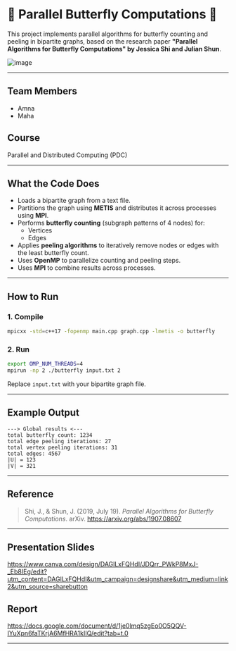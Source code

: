 # 🦋 Parallel Butterfly Computations 🦋 

This project implements parallel algorithms for butterfly counting and peeling in bipartite graphs, based on the research paper **"Parallel Algorithms for Butterfly Computations" by Jessica Shi and Julian Shun**.

![image](https://github.com/user-attachments/assets/366436ff-2a01-464b-afa2-db7f842c18ba)

---

## Team Members
- Amna  
- Maha

## Course
Parallel and Distributed Computing (PDC)

---

## What the Code Does

- Loads a bipartite graph from a text file.
- Partitions the graph using **METIS** and distributes it across processes using **MPI**.
- Performs **butterfly counting** (subgraph patterns of 4 nodes) for:
  - Vertices
  - Edges
- Applies **peeling algorithms** to iteratively remove nodes or edges with the least butterfly count.
- Uses **OpenMP** to parallelize counting and peeling steps.
- Uses **MPI** to combine results across processes.

---

## How to Run

### 1. Compile
```bash
mpicxx -std=c++17 -fopenmp main.cpp graph.cpp -lmetis -o butterfly
```

### 2. Run
```bash
export OMP_NUM_THREADS=4
mpirun -np 2 ./butterfly input.txt 2
```

Replace `input.txt` with your bipartite graph file.

---

## Example Output
```text
---> Global results <---
total butterfly count: 1234
total edge peeling iterations: 27
total vertex peeling iterations: 31
total edges: 4567
|U| = 123
|V| = 321
```

---

## Reference
> Shi, J., & Shun, J. (2019, July 19). *Parallel Algorithms for Butterfly Computations*. arXiv. https://arxiv.org/abs/1907.08607

---

## Presentation Slides

https://www.canva.com/design/DAGlLxFQHdI/JDQrr_PWkP8MxJ-_Eb8IEg/edit?utm_content=DAGlLxFQHdI&utm_campaign=designshare&utm_medium=link2&utm_source=sharebutton

## Report

https://docs.google.com/document/d/1je0lmq5zgEo0O5QQV-IYuXpn6faTKrjA6MfHRA1kIIQ/edit?tab=t.0

---
